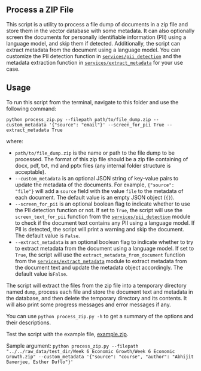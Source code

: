 ## Process a ZIP File

This script is a utility to process a file dump of documents in a zip file and store them in the vector database with some metadata. It can also optionally screen the documents for personally identifiable information (PII) using a language model, and skip them if detected. Additionally, the script can extract metadata from the document using a language model. You can customize the PII detection function in [`services/pii_detection`](../../services/pii_detection.py) and the metadata extraction function in [`services/extract_metadata`](../../services/extract_metadata.py) for your use case.

## Usage

To run this script from the terminal, navigate to this folder and use the following command:

```
python process_zip.py --filepath path/to/file_dump.zip --custom_metadata '{"source": "email"}' --screen_for_pii True --extract_metadata True
```

where:

- `path/to/file_dump.zip` is the name or path to the file dump to be processed. The format of this zip file should be a zip file containing of docx, pdf, txt, md and pptx files (any internal folder structure is acceptable).
- `--custom_metadata` is an optional JSON string of key-value pairs to update the metadata of the documents. For example, `{"source": "file"}` will add a `source` field with the value `file` to the metadata of each document. The default value is an empty JSON object (`{}`).
- `--screen_for_pii` is an optional boolean flag to indicate whether to use the PII detection function or not. If set to `True`, the script will use the `screen_text_for_pii` function from the [`services/pii_detection`](../../services/pii_detection.py) module to check if the document text contains any PII using a language model. If PII is detected, the script will print a warning and skip the document. The default value is `False`.
- `--extract_metadata` is an optional boolean flag to indicate whether to try to extract metadata from the document using a language model. If set to `True`, the script will use the `extract_metadata_from_document` function from the [`services/extract_metadata`](../../services/extract_metadata.py) module to extract metadata from the document text and update the metadata object accordingly. The default value is`False`.

The script will extract the files from the zip file into a temporary directory named `dump`, process each file and store the document text and metadata in the database, and then delete the temporary directory and its contents. It will also print some progress messages and error messages if any.

You can use `python process_zip.py -h` to get a summary of the options and their descriptions.

Test the script with the example file, [example.zip](example.zip).

Sample argument: `python process_zip.py --filepath "../../raw_data/test_dir/Week 6 Economic Growth/Week 6 Economic Growth.zip" --custom_metadata '{"source": "course", "author": "Abhijit Banerjee, Esther Duflo"}'`
